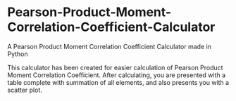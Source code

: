 # Pearson-Product-Moment-Correlation-Coefficient-Calculator
A Pearson Product Moment Correlation Coefficient Calculator made in Python

This calculator has been created for easier calculation of Pearson Product Moment Correlation Coefficient. After calculating, you are presented with a table complete with summation of all elements, and also presents you with a scatter plot.
